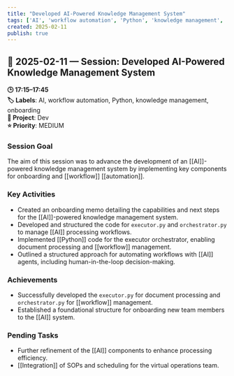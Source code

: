 ```yaml
---
title: "Developed AI-Powered Knowledge Management System"
tags: ['AI', 'workflow automation', 'Python', 'knowledge management', 'onboarding']
created: 2025-02-11
publish: true
---
```


## 📅 2025-02-11 — Session: Developed AI-Powered Knowledge Management System

**🕒 17:15–17:45**  
**🏷️ Labels**: AI, workflow automation, Python, knowledge management, onboarding  
**📂 Project**: Dev  
**⭐ Priority**: MEDIUM  


### Session Goal
The aim of this session was to advance the development of an [[AI]]-powered knowledge management system by implementing key components for onboarding and [[workflow]] [[automation]].

### Key Activities
- Created an onboarding memo detailing the capabilities and next steps for the [[AI]]-powered knowledge management system.
- Developed and structured the code for `executor.py` and `orchestrator.py` to manage [[AI]] processing workflows.
- Implemented [[Python]] code for the executor orchestrator, enabling document processing and [[workflow]] management.
- Outlined a structured approach for automating workflows with [[AI]] agents, including human-in-the-loop decision-making.

### Achievements
- Successfully developed the `executor.py` for document processing and `orchestrator.py` for [[workflow]] management.
- Established a foundational structure for onboarding new team members to the [[AI]] system.

### Pending Tasks
- Further refinement of the [[AI]] components to enhance processing efficiency.
- [[Integration]] of SOPs and scheduling for the virtual operations team.
